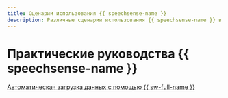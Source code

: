 ```yaml
---
title: Сценарии использования {{ speechsense-name }}
description: Различные сценарии использования {{ speechsense-name }} в {{ yandex-cloud }}.
---
```


# Практические руководства {{ speechsense-name }}

[Автоматическая загрузка данных с помощью {{ sw-full-name }}](auto-upload.md)
